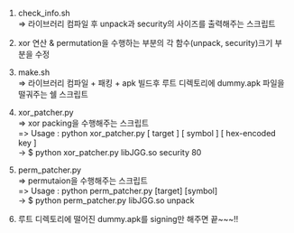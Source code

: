 1. check_info.sh  
	=> 라이브러리 컴파일 후 unpack과 security의 사이즈를 출력해주는 스크립트

2. xor 연산 & permutation을 수행하는 부분의 각 함수(unpack, security)크기 부분을 수정

3. make.sh  
	=> 라이브러리 컴파일 + 패킹 + apk 빌드후 루트 디렉토리에 dummy.apk 파일을 떨궈주는 쉘 스크립트  

4. xor_patcher.py  
	=> xor packing을 수행해주는 스크립트  
	=> Usage : python xor_patcher.py [ target ] [ symbol ] [ hex-encoded key ]  
	-> $ python xor_patcher.py libJGG.so security 80  

5. perm_patcher.py  
	=> permutaion을 수행해주는 스크립트  
	=> Usage : python perm_patcher.py [target] [symbol]  
	-> $ python perm_patcher.py libJGG.so unpack  
  
6. 루트 디렉토리에 떨어진 dummy.apk를 signing만 해주면 끝~~~!!  
